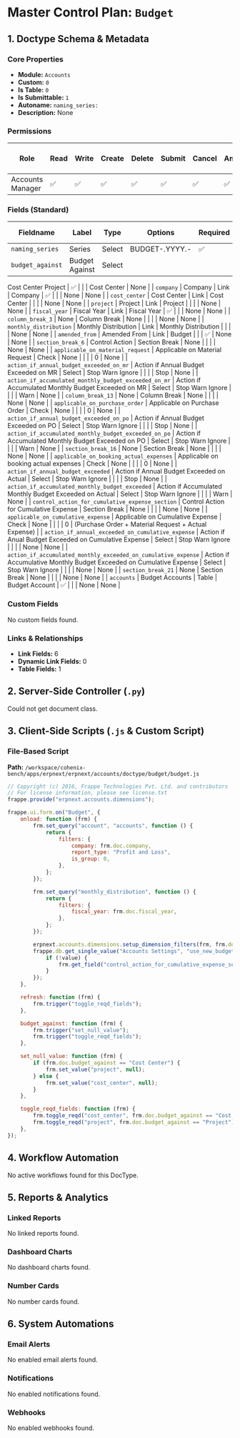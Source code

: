 # Master Control Plan: `Budget`

## 1. Doctype Schema & Metadata

### Core Properties
- **Module:** `Accounts`
- **Custom:** `0`
- **Is Table:** `0`
- **Is Submittable:** `1`
- **Autoname:** `naming_series:`
- **Description:** None

### Permissions
| Role | Read | Write | Create | Delete | Submit | Cancel | Amend | Report | Import | Export | Print | Email | Share | Set User Perms |
|---|---|---|---|---|---|---|---|---|---|---|---|---|---|---|
| Accounts Manager | ✅ | ✅ | ✅ | ✅ | ✅ | ✅ | ✅ | ✅ | ✅ | ✅ | ✅ | ✅ | ✅ | ❌ |


### Fields (Standard)
| Fieldname | Label | Type | Options | Required | Hidden | Read Only | Default | Description |
|---|---|---|---|---|---|---|---|---|
| `naming_series` | Series | Select | BUDGET-.YYYY.- | ✅ |  |  | None | None |
| `budget_against` | Budget Against | Select | 
Cost Center
Project | ✅ |  |  | Cost Center | None |
| `company` | Company | Link | Company | ✅ |  |  | None | None |
| `cost_center` | Cost Center | Link | Cost Center |  |  |  | None | None |
| `project` | Project | Link | Project |  |  |  | None | None |
| `fiscal_year` | Fiscal Year | Link | Fiscal Year | ✅ |  |  | None | None |
| `column_break_3` | None | Column Break | None |  |  |  | None | None |
| `monthly_distribution` | Monthly Distribution | Link | Monthly Distribution |  |  |  | None | None |
| `amended_from` | Amended From | Link | Budget |  |  | ✅ | None | None |
| `section_break_6` | Control Action | Section Break | None |  |  |  | None | None |
| `applicable_on_material_request` | Applicable on Material Request | Check | None |  |  |  | 0 | None |
| `action_if_annual_budget_exceeded_on_mr` | Action if Annual Budget Exceeded on MR | Select | 
Stop
Warn
Ignore |  |  |  | Stop | None |
| `action_if_accumulated_monthly_budget_exceeded_on_mr` | Action if Accumulated Monthly Budget Exceeded on MR | Select | 
Stop
Warn
Ignore |  |  |  | Warn | None |
| `column_break_13` | None | Column Break | None |  |  |  | None | None |
| `applicable_on_purchase_order` | Applicable on Purchase Order | Check | None |  |  |  | 0 | None |
| `action_if_annual_budget_exceeded_on_po` | Action if Annual Budget Exceeded on PO | Select | 
Stop
Warn
Ignore |  |  |  | Stop | None |
| `action_if_accumulated_monthly_budget_exceeded_on_po` | Action if Accumulated Monthly Budget Exceeded on PO | Select | 
Stop
Warn
Ignore |  |  |  | Warn | None |
| `section_break_16` | None | Section Break | None |  |  |  | None | None |
| `applicable_on_booking_actual_expenses` | Applicable on booking actual expenses | Check | None |  |  |  | 0 | None |
| `action_if_annual_budget_exceeded` | Action if Annual Budget Exceeded on Actual | Select | 
Stop
Warn
Ignore |  |  |  | Stop | None |
| `action_if_accumulated_monthly_budget_exceeded` | Action if Accumulated Monthly Budget Exceeded on Actual | Select | 
Stop
Warn
Ignore |  |  |  | Warn | None |
| `control_action_for_cumulative_expense_section` | Control Action for Cumulative Expense | Section Break | None |  |  |  | None | None |
| `applicable_on_cumulative_expense` | Applicable on Cumulative Expense | Check | None |  |  |  | 0 | (Purchase Order + Material Request + Actual Expense) |
| `action_if_annual_exceeded_on_cumulative_expense` | Action if Anual Budget Exceeded on Cumulative Expense | Select | 
Stop
Warn
Ignore |  |  |  | None | None |
| `action_if_accumulated_monthly_exceeded_on_cumulative_expense` | Action if Accumulative Monthly Budget Exceeded on Cumulative Expense | Select | 
Stop
Warn
Ignore |  |  |  | None | None |
| `section_break_21` | None | Section Break | None |  |  |  | None | None |
| `accounts` | Budget Accounts | Table | Budget Account | ✅ |  |  | None | None |


### Custom Fields
No custom fields found.


### Links & Relationships
- **Link Fields:** 6
- **Dynamic Link Fields:** 0
- **Table Fields:** 1

## 2. Server-Side Controller (`.py`)
Could not get document class.


## 3. Client-Side Scripts (`.js` & Custom Script)
### File-Based Script
**Path:** `/workspace/cohenix-bench/apps/erpnext/erpnext/accounts/doctype/budget/budget.js`
```javascript
// Copyright (c) 2016, Frappe Technologies Pvt. Ltd. and contributors
// For license information, please see license.txt
frappe.provide("erpnext.accounts.dimensions");

frappe.ui.form.on("Budget", {
	onload: function (frm) {
		frm.set_query("account", "accounts", function () {
			return {
				filters: {
					company: frm.doc.company,
					report_type: "Profit and Loss",
					is_group: 0,
				},
			};
		});

		frm.set_query("monthly_distribution", function () {
			return {
				filters: {
					fiscal_year: frm.doc.fiscal_year,
				},
			};
		});

		erpnext.accounts.dimensions.setup_dimension_filters(frm, frm.doctype);
		frappe.db.get_single_value("Accounts Settings", "use_new_budget_controller").then((value) => {
			if (!value) {
				frm.get_field("control_action_for_cumulative_expense_section").hide();
			}
		});
	},

	refresh: function (frm) {
		frm.trigger("toggle_reqd_fields");
	},

	budget_against: function (frm) {
		frm.trigger("set_null_value");
		frm.trigger("toggle_reqd_fields");
	},

	set_null_value: function (frm) {
		if (frm.doc.budget_against == "Cost Center") {
			frm.set_value("project", null);
		} else {
			frm.set_value("cost_center", null);
		}
	},

	toggle_reqd_fields: function (frm) {
		frm.toggle_reqd("cost_center", frm.doc.budget_against == "Cost Center");
		frm.toggle_reqd("project", frm.doc.budget_against == "Project");
	},
});

```




## 4. Workflow Automation
No active workflows found for this DocType.


## 5. Reports & Analytics
### Linked Reports
No linked reports found.


### Dashboard Charts
No dashboard charts found.


### Number Cards
No number cards found.


## 6. System Automations
### Email Alerts
No enabled email alerts found.


### Notifications
No enabled notifications found.


### Webhooks
No enabled webhooks found.
